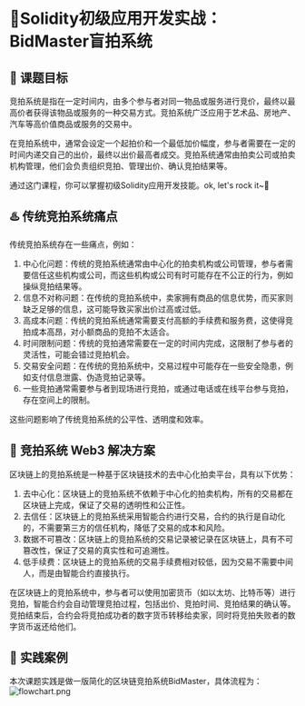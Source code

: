 # 📰Solidity初级应用开发实战：BidMaster盲拍系统

## **🎯 课题目标**

竞拍系统是指在一定时间内，由多个参与者对同一物品或服务进行竞价，最终以最高价者获得该物品或服务的一种交易方式。竞拍系统广泛应用于艺术品、房地产、汽车等高价值商品或服务的交易中。

在竞拍系统中，通常会设定一个起拍价和一个最低加价幅度，参与者需要在一定的时间内递交自己的出价，最终以出价最高者成交。竞拍系统通常由拍卖公司或拍卖机构管理，他们会负责组织竞拍、管理出价、确认竞拍结果等。

通过这门课程，你可以掌握初级Solidity应用开发技能。ok, let's rock it~🚀

## **♨️ 传统竞拍系统痛点**

传统竞拍系统存在一些痛点，例如：

1. 中心化问题：传统的竞拍系统通常由中心化的拍卖机构或公司管理，参与者需要信任这些机构或公司，而这些机构或公司有时可能存在不公正的行为，例如操纵竞拍结果等。
2. 信息不对称问题：在传统的竞拍系统中，卖家拥有商品的信息优势，而买家则缺乏足够的信息，这可能导致买家出价过高或过低。
3. 高成本问题：传统的竞拍系统通常需要支付高额的手续费和服务费，这使得竞拍成本高昂，对小额商品的竞拍不太适合。
4. 时间限制问题：传统的竞拍通常需要在一定的时间内完成，这限制了参与者的灵活性，可能会错过竞拍机会。
5. 交易安全问题：在传统的竞拍系统中，交易过程中可能存在一些安全隐患，例如支付信息泄露、伪造竞拍记录等。
6. 一些竞拍通常需要参与者到现场进行竞拍，或通过电话或在线平台参与竞拍，存在空间上的限制。

这些问题影响了传统竞拍系统的公平性、透明度和效率。

## **🚦 竞拍系统 Web3 解决方案**

区块链上的竞拍系统是一种基于区块链技术的去中心化拍卖平台，具有以下优势：

1. 去中心化：区块链上的竞拍系统不依赖于中心化的拍卖机构，所有的交易都在区块链上完成，保证了交易的透明性和公正性。
2. 去信任：区块链上的竞拍系统采用智能合约进行交易，合约的执行是自动化的，不需要第三方的信任机构，降低了交易的成本和风险。
3. 数据不可篡改：区块链上的竞拍系统的交易记录被记录在区块链上，具有不可篡改性，保证了交易的真实性和可追溯性。
4. 低手续费：区块链上的竞拍系统的交易手续费相对较低，因为交易不需要中间人，而是由智能合约直接执行。

在区块链上的竞拍系统中，参与者可以使用加密货币（如以太坊、比特币等）进行竞拍，智能合约会自动管理竞拍过程，包括出价、竞拍时间、竞拍结果的确认等。竞拍结束后，合约会将竞拍成功者的数字货币转移给卖家，同时将竞拍失败者的数字货币返还给他们。

## **🎡 实践案例**

本次课题实践是做一版简化的区块链竞拍系统BidMaster，具体流程为：
![flowchart.png](https://i.postimg.cc/VNCsZFRL/flowchart.jpg)
